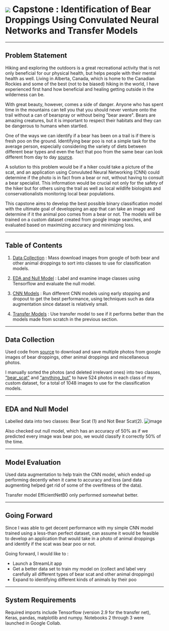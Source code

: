 # ![](https://ga-dash.s3.amazonaws.com/production/assets/logo-9f88ae6c9c3871690e33280fcf557f33.png) Capstone : Identification of Bear Droppings Using Convulated Neural Networks and Transfer Models

---
## Problem Statement

Hiking and exploring the outdoors is a great recreational activity that is not only beneficial for our physical health, but helps people with their mental health as well. Living in Alberta, Canada, which is home to the Canadian Rockies and some of the best (not to be biased) hiking in the world, I have experienced first hand how beneficial and healing getting outside in the wilderness can be.

With great beauty, however, comes a side of danger. Anyone who has spent time in the mountains can tell you that you should never venture onto the trail without a can of bearspray or without being "bear aware". Bears are amazing creatures, but it is important to respect their habitats and they can be dangerous to humans when startled. 

One of the ways we can identify if a bear has been on a trail is if there is fresh poo on the ground. Identifying bear poo is not a simple task for the average person, especially considering the variety of diets between different bear types and even the fact that poo from the same bear can look different from day to day [source](https://www.nps.gov/yose/blogs/the-scoop-on-bear-poop.htm#:~:text=In%20the%20spring%2C%20bears%20eat,berries%20and%20apple%20pieces%20visible). 

A solution to this problem would be if a hiker could take a picture of the scat, and an application using Convuluted Neural Networking (CNN) could determine if the photo is in fact from a bear or not, without having to consult a bear specialist. This information would be crucial not only for the safety of the hiker but for others using the trail as well as local wildlife biologists and conservationalists monitoring local bear populations.

This capstone aims to develop the best possible binary classification model with the ultimate goal of developping an app that can take an image and determine if it the animal poo comes from  a bear or not. The models will be trained on a custom dataset created from google image searches, and evaluated based on maximizing accuracy and minimizing loss.

---

## Table of Contents

1. [Data Collection](https://git.generalassemb.ly/makenajones/Capstone/blob/main/code/01_data_collection.ipynb) : Mass download images from google of both bear and other animal droppings to sort into classes to use for classification models.

2. [EDA and Null Model](https://git.generalassemb.ly/makenajones/Capstone/blob/main/code/02_EDA_and_Null_Model.ipynb) :  Label and examine image classes using Tensorflow and evaluate the null model. 

3. [CNN Models](https://git.generalassemb.ly/makenajones/Capstone/blob/main/code/03_CNN_models.ipynb) : Run different CNN models using early stopping and dropout to get the best performance, using techniques such as data augmentation since dataset is relatively small.

4. [Transfer Models](https://git.generalassemb.ly/makenajones/Capstone/blob/main/code/04_Transfer_Model.ipynb) : Use transfer model to see if it performs better than the models made from scratch in the previous section.

---

## Data Collection

Used code from [source]() to download and save multiple photos from google images of bear droppings, other animal droppings and miscellaneous photos.

I manually sorted the photos (and deleted irrelevant ones) into two classes, ["bear_scat"](https://git.generalassemb.ly/makenajones/Capstone/tree/main/images/bear_scat) and ["anything_but"](https://git.generalassemb.ly/makenajones/Capstone/tree/main/images/anything_but) to have 524 photos in each class of my custom dataset, for a total of 1048 images to use for the classification models. 

---

## EDA and Null Model

Labelled data into two classes: Bear Scat (1) and Not Bear Scat(2).
![image](https://git.generalassemb.ly/makenajones/Capstone/blob/main/figures/bearpoo_vs_not.png)

Also checked out null model, which has an accuracy of 50% as if we predicted every image was bear poo, we would classify it correctly 50% of the time.
   
---

## Model Evaluation

Used data augmentation to help train the CNN model, which ended up performing decently when it came to accuracy and loss (and data augmenting helped get rid of some of the overfitness of the data). 

Transfer model EfficientNetB0 only performed somewhat better.

--- 
## Going Forward

Since I was able to get decent performance with my simple CNN model trained using a less-than perfect dataset, can assume it would be feasible to develop an application that would take in a photo of animal droppings and identify if the scat was bear poo or not.

Going forward, I would like to :
* Launch a StreamLit app
* Get a better data set to train my model on (collect and label very carefully all different types of bear scat and other animal droppings)
* Expand to identifying different kinds of animals by their poo

---

## System Requirements
Required imports include Tensorflow (version 2.9 for the transfer net), Keras, pandas, matplotlib and numpy. Notebooks 2 through 3 were launched in Google Collab.